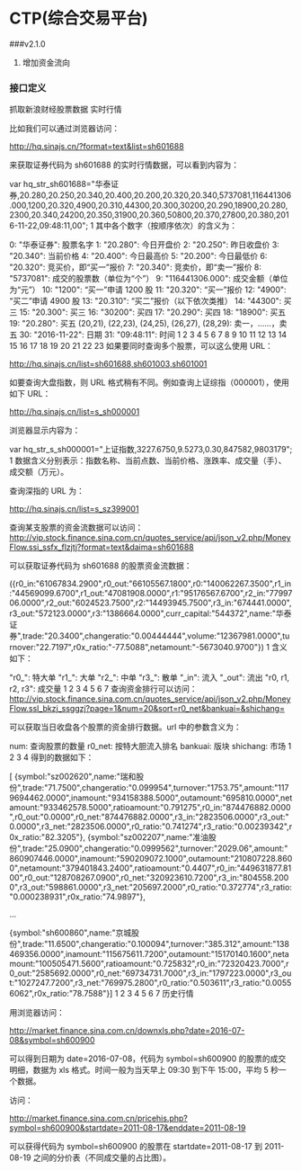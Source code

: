# CTP(综合交易平台)

###v2.1.0
1. 增加资金流向

### 接口定义

抓取新浪财经股票数据
实时行情

比如我们可以通过浏览器访问：

http://hq.sinajs.cn/?format=text&list=sh601688

来获取证券代码为 sh601688 的实时行情数据，可以看到内容为：

var hq_str_sh601688="华泰证券,20.280,20.250,20.340,20.400,20.200,20.320,20.340,5737081,116441306.000,1200,20.320,4900,20.310,44300,20.300,30200,20.290,18900,20.280,2300,20.340,24200,20.350,31900,20.360,50800,20.370,27800,20.380,2016-11-22,09:48:11,00";
1
其中各个数字（按顺序依次）的含义为：

0: "华泰证券": 股票名字
1: "20.280": 今日开盘价
2: "20.250": 昨日收盘价
3: "20.340": 当前价格
4: "20.400": 今日最高价
5: "20.200": 今日最低价
6: "20.320": 竞买价，即“买一”报价
7: "20.340": 竞卖价，即“卖一”报价
8: "5737081": 成交的股票数（单位为“个”）
9: "116441306.000": 成交金额（单位为“元”）
10: "1200": “买一”申请 1200 股
11: "20.320": “买一”报价
12: "4900": “买二”申请 4900 股
13: "20.310": “买二”报价（以下依次类推）
14: "44300": 买三
15: "20.300": 买三
16: "30200": 买四
17: "20.290": 买四
18: "18900": 买五
19: "20.280": 买五
(20,21), (22,23), (24,25), (26,27), (28,29): 卖一，……，卖五
30: "2016-11-22": 日期
31: "09:48:11": 时间
1
2
3
4
5
6
7
8
9
10
11
12
13
14
15
16
17
18
19
20
21
22
23
如果要同时查询多个股票，可以这么使用 URL：

http://hq.sinajs.cn/list=sh601688,sh601003,sh601001

如要查询大盘指数，则 URL 格式稍有不同。例如查询上证综指（000001），使用如下 URL：

http://hq.sinajs.cn/list=s_sh000001

浏览器显示内容为：

var hq_str_s_sh000001="上证指数,3227.6750,9.5273,0.30,847582,9803179";
1
数据含义分别表示：指数名称、当前点数、当前价格、涨跌率、成交量（手）、成交额（万元）。

查询深指的 URL 为：

http://hq.sinajs.cn/list=s_sz399001

查询某支股票的资金流数据可以访问： 
http://vip.stock.finance.sina.com.cn/quotes_service/api/json_v2.php/MoneyFlow.ssi_ssfx_flzjtj?format=text&daima=sh601688

可以获取证券代码为 sh601688 的股票资金流数据：

({r0_in:"61067834.2900",r0_out:"66105567.1800",r0:"140062267.3500",r1_in:"44569099.6700",r1_out:"47081908.0000",r1:"95176567.6700",r2_in:"7799706.0000",r2_out:"6024523.7500",r2:"14493945.7500",r3_in:"674441.0000",r3_out:"572123.0000",r3:"1386664.0000",curr_capital:"544372",name:"华泰证券",trade:"20.3400",changeratio:"0.00444444",volume:"12367981.0000",turnover:"22.7197",r0x_ratio:"-77.5088",netamount:"-5673040.9700"})
1
含义如下：

"r0_": 特大单
"r1_": 大单
"r2_": 中单
"r3_": 散单
"_in": 流入
"_out": 流出
"r0, r1, r2, r3": 成交量 
1
2
3
4
5
6
7
查询资金排行可以访问： 
http://vip.stock.finance.sina.com.cn/quotes_service/api/json_v2.php/MoneyFlow.ssl_bkzj_ssggzj?page=1&num=20&sort=r0_net&bankuai=&shichang=

可以获取当日收盘各个股票的资金排行数据。url 中的参数含义为：

num: 查询股票的数量
r0_net: 按特大胆流入排名
bankuai: 版块
shichang: 市场
1
2
3
4
得到的数据如下：

[
{symbol:"sz002620",name:"瑞和股份",trade:"71.7500",changeratio:"0.099954",turnover:"1753.75",amount:"1179694462.0000",inamount:"934158388.5000",outamount:"695810.0000",netamount:"933462578.5000",ratioamount:"0.791275",r0_in:"874476882.0000",r0_out:"0.0000",r0_net:"874476882.0000",r3_in:"2823506.0000",r3_out:"0.0000",r3_net:"2823506.0000",r0_ratio:"0.741274",r3_ratio:"0.00239342",r0x_ratio:"82.3205"},
{symbol:"sz002207",name:"准油股份",trade:"25.0900",changeratio:"0.0999562",turnover:"2029.06",amount:"860907446.0000",inamount:"590209072.1000",outamount:"210807228.8600",netamount:"379401843.2400",ratioamount:"0.4407",r0_in:"449631877.8100",r0_out:"128708267.0900",r0_net:"320923610.7200",r3_in:"804558.2000",r3_out:"598861.0000",r3_net:"205697.2000",r0_ratio:"0.372774",r3_ratio:"0.000238931",r0x_ratio:"74.9897"},

...

{symbol:"sh600860",name:"京城股份",trade:"11.6500",changeratio:"0.100094",turnover:"385.312",amount:"138469356.0000",inamount:"115675611.7200",outamount:"15170140.1600",netamount:"100505471.5600",ratioamount:"0.725832",r0_in:"72320423.7000",r0_out:"2585692.0000",r0_net:"69734731.7000",r3_in:"1797223.0000",r3_out:"1027247.7200",r3_net:"769975.2800",r0_ratio:"0.503611",r3_ratio:"0.00556062",r0x_ratio:"78.7588"}]
1
2
3
4
5
6
7
历史行情

用浏览器访问：

http://market.finance.sina.com.cn/downxls.php?date=2016-07-08&symbol=sh600900

可以得到日期为 date=2016-07-08，代码为 symbol=sh600900 的股票的成交明细，数据为 xls 格式。时间一般为当天早上 09:30 到下午 15:00，平均 5 秒一个数据。

访问：

http://market.finance.sina.com.cn/pricehis.php?symbol=sh600900&startdate=2011-08-17&enddate=2011-08-19

可以获得代码为 symbol=sh600900 的股票在 startdate=2011-08-17 到 2011-08-19 之间的分价表（不同成交量的占比图）。